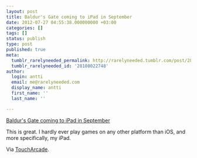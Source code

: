 ```yaml
---
layout: post
title: Baldur's Gate coming to iPad in September
date: 2012-07-27 04:55:38.000000000 +03:00
categories: []
tags: []
status: publish
type: post
published: true
meta:
  tumblr_rarelyneeded_permalink: http://rarelyneeded.tumblr.com/post/28108022748/baldurs-gate-coming-to-ipad-in-september
  tumblr_rarelyneeded_id: '28108022748'
author:
  login: antti
  email: me@rarelyneeded.com
  display_name: antti
  first_name: ''
  last_name: ''

---
```

<a href="http://toucharcade.com/2012/07/26/new-details-for-baldurs-gate-enhanced-edition-coming-to-ipad-in-september/">Baldur's Gate coming to iPad in September</a>

This is great. I hardly ever play games on any other platform than iOS, and more specifically, my iPad.

Via <a href="http://toucharcade.com">TouchArcade</a>.


